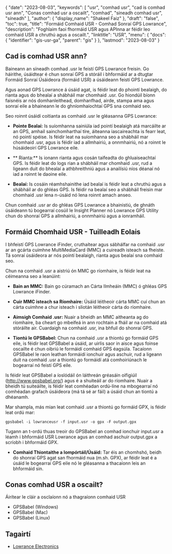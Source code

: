{
  "date": "2023-08-03",
  "keywords": [
"usr",
"comhad usr",
"cad is comhad usr ann",
"Conas comhad usr a oscailt",
"comhad",
"síneadh comhad usr",
"síneadh"
],
  "author": {
    "display_name": "Shakeel Faiz"
},
  "draft": "false",
  "toc": true,
  "title": "Formáid Comhaid USR - Comhad Sonraí GPS Lowrance",
  "description": "Foghlaim faoi fhormáid USR agus APInna ar féidir leo comhaid USR a chruthú agus a oscailt.",
  "linktitle": "USR",
  "menu": {
    "docs": {
      "identifier": "gis-usr-ga",
      "parent": "gis"
}
},
  "lastmod": "2023-08-03"
}

## Cad is comhad USR ann?

Baineann an síneadh comhad .usr le feistí GPS Lowrance freisin. Go háirithe, úsáidtear é chun sonraí GPS a stóráil i bhformáid ar a dtugtar Formáid Sonraí Úsáideora (formáid USR) a úsáideann feistí GPS Lowrance.

Agus aonad GPS Lowrance á úsáid agat, is féidir leat do phointí bealaigh, do rianta agus do bhealaí a shábháil mar chomhaid .usr. Go hiondúil bíonn faisnéis ar nós domhanleithead, domhanfhad, airde, stampa ama agus sonraí eile a bhaineann le do ghníomhaíochtaí GPS sna comhaid seo.

Seo roinnt úsáidí coitianta as comhaid .usr le gléasanna GPS Lowrance:

- **Pointe Bealaí:** Is suíomhanna sainiúla iad pointí bealaigh atá marcáilte ar an GPS, amhail sainchomharthaí tíre, áiteanna iascaireachta is fearr leat, nó pointí spéise. Is féidir leat na suíomhanna seo a shábháil mar chomhaid .usr, agus is féidir iad a allmhairiú, a onnmhairiú, nó a roinnt le húsáideoirí GPS Lowrance eile.

- ** Rianta:** Is ionann rianta agus cosán taifeadta do ghluaiseachtaí GPS. Is féidir leat do logs rian a shábháil mar chomhaid .usr, rud a ligeann duit do bhealaí a athbhreithniú agus a anailísiú níos déanaí nó iad a roinnt le daoine eile.

- **Bealaí:** Is cosáin réamhshainithe iad bealaí is féidir leat a chruthú agus a shábháil ar do ghléas GPS. Is féidir na bealaí seo a shábháil freisin mar chomhaid .usr lena n-úsáid nó lena roinnt amach anseo.

Chun comhaid .usr ar do ghléas GPS Lowrance a bhainistiú, de ghnáth úsáideann tú bogearraí cosúil le Insight Planner nó Lowrance GPS Utility chun do shonraí GPS a allmhairiú, a onnmhairiú agus a ionramháil.

## Formáid Chomhaid USR - Tuilleadh Eolais

I bhfeistí GPS Lowrance iFinder, cruthaítear agus sábhálfar na comhaid .usr ar an gcárta cuimhne MultiMediaCard (MMC) a cuireadh isteach sa fheiste. Tá sonraí úsáideora ar nós pointí bealaigh, rianta agus bealaí sna comhaid seo.

Chun na comhaid .usr a aistriú ón MMC go ríomhaire, is féidir leat na céimeanna seo a leanúint:

- **Bain an MMC:** Bain go cúramach an Cárta Ilmheáin (MMC) ó ghléas GPS Lowrance iFinder.

- **Cuir MMC isteach sa Ríomhaire:** Úsáid léitheoir cárta MMC cuí chun an cárta cuimhne a chur isteach i sliotán léitheoir cárta do ríomhaire.

- **Aimsigh Comhaid .usr:** Nuair a bheidh an MMC aitheanta ag do ríomhaire, ba cheart go mbeifeá in ann rochtain a fháil ar na comhaid atá stóráilte air. Cuardaigh na comhaid .usr, ina bhfuil do shonraí GPS.

- **Tiontú le GPSBabel:** Chun na comhaid .usr a thiontú go formáid GPS eile, is féidir leat GPSBabel a úsáid, ar uirlis saor in aisce agus foinse oscailte é chun oibriú le formáidí comhaid GPS éagsúla. Tacaíonn GPSBabel le raon leathan formáidí ionchuir agus aschuir, rud a ligeann duit na comhaid .usr a thiontú go formáidí atá comhoiriúnach le bogearraí nó feistí GPS eile.

Is féidir leat GPSBabel a íoslódáil ón láithreán gréasáin oifigiúil (http://www.gpsbabel.org/) agus é a shuiteáil ar do ríomhaire. Nuair a bheidh tú suiteáilte, is féidir leat comhéadan ordú-líne na mbogearraí nó comhéadan grafach úsáideora (má tá sé ar fáil) a úsáid chun an tiontú a dhéanamh.

Mar shampla, más mian leat comhaid .usr a thiontú go formáid GPX, is féidir leat ordú mar:

```
gpsbabel -i lowranceusr -f input.usr -o gpx -F output.gpx
```

Tugann an t-ordú thuas treoir do GPSBabel an comhad ionchuir input.usr a léamh i bhformáid USR Lowrance agus an comhad aschuir output.gpx a scríobh i bhformáid GPX.

- **Comhaid Thiontaithe a Iompórtáil/Úsáid:** Tar éis an chomhshó, beidh do shonraí GPS agat san fhormáid nua (m.sh. GPX), ar féidir leat é a úsáid le bogearraí GPS eile nó le gléasanna a thacaíonn leis an bhformáid sin.

## Conas comhad USR a oscailt?

Áirítear le cláir a osclaíonn nó a thagraíonn comhaid USR

- GPSBabel (Windows)
- GPSBabel (Mac)
- GPSBabel (Linux)

## Tagairtí
* [Lowrance Electronics]( https://ga.wikipedia.org/wiki/Lowrance_Electronics)


